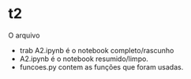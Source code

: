 # t2

O arquivo 
+ trab A2.ipynb é o notebook completo/rascunho
+ A2.ipynb é o notebook resumido/limpo.
+ funcoes.py contem as funções que foram usadas.
